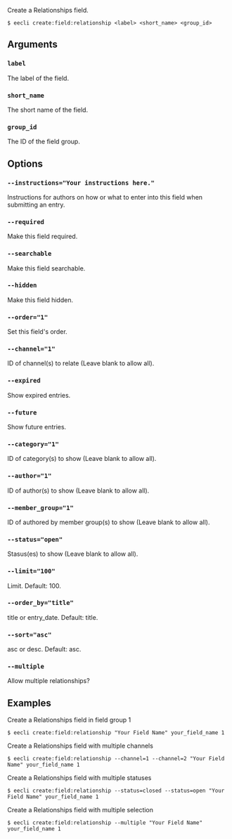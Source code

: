 Create a Relationships field.

```
$ eecli create:field:relationship <label> <short_name> <group_id>
```

## Arguments

### `label`

The label of the field.

### `short_name`

The short name of the field.

### `group_id`

The ID of the field group.

## Options

### `--instructions="Your instructions here."`

Instructions for authors on how or what to enter into this field when submitting an entry.

### `--required`

Make this field required.

### `--searchable`

Make this field searchable.

### `--hidden`

Make this field hidden.

### `--order="1"`

Set this field's order.

### `--channel="1"`

ID of channel(s) to relate (Leave blank to allow all).

### `--expired`

Show expired entries.

### `--future`

Show future entries.

### `--category="1"`

ID of category(s) to show (Leave blank to allow all).

### `--author="1"`

ID of author(s) to show (Leave blank to allow all).

### `--member_group="1"`

ID of authored by member group(s) to show (Leave blank to allow all).

### `--status="open"`

Stasus(es) to show (Leave blank to allow all).

### `--limit="100"`

Limit. Default: 100.

### `--order_by="title"`

title or entry_date. Default: title.

### `--sort="asc"`

asc or desc. Default: asc.

### `--multiple`

Allow multiple relationships?

## Examples

Create a Relationships field in field group 1

```
$ eecli create:field:relationship "Your Field Name" your_field_name 1
```

Create a Relationships field with multiple channels

```
$ eecli create:field:relationship --channel=1 --channel=2 "Your Field Name" your_field_name 1
```

Create a Relationships field with multiple statuses

```
$ eecli create:field:relationship --status=closed --status=open "Your Field Name" your_field_name 1
```

Create a Relationships field with multiple selection

```
$ eecli create:field:relationship --multiple "Your Field Name" your_field_name 1
```
